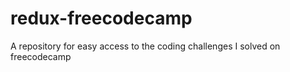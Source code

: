 # redux-freecodecamp
A repository for easy access to the coding challenges I solved on freecodecamp

